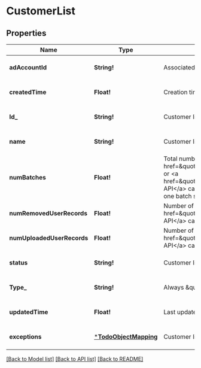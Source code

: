# CustomerList

## Properties
Name | Type | Description | Notes
------------ | ------------- | ------------- | -------------
**adAccountId** | **String!** | Associated ad account ID. | [optional] [default to null]
**createdTime** | **Float!** | Creation time. Unix timestamp in seconds. | [optional] [default to null]
**Id_** | **String!** | Customer list ID. | [optional] [default to null]
**name** | **String!** | Customer list name. | [optional] [default to null]
**numBatches** | **Float!** | Total number of list updates.  List creation counts as one batch. Each &lt;a href&#x3D;\&quot;/docs/redoc/#operation/ads_v3_customer_list_add_handler_PUT\&quot;&gt;Append&lt;/a&gt; or &lt;a href&#x3D;\&quot;/docs/redoc/#operation/ads_v3_customer_list_remove_handler_PUT\&quot;&gt;Remove API&lt;/a&gt; call counts as another. List creation via the Ads Manager UI could result in more than one batch since the UI breaks up large lists. | [optional] [default to null]
**numRemovedUserRecords** | **Float!** | Number of removed user records. In a &lt;a href&#x3D;\&quot;/docs/redoc/#operation/ads_v3_customer_list_remove_handler_PUT\&quot;&gt;Remove API&lt;/a&gt; call, this counter increases even if the user is not found in the list. | [optional] [default to null]
**numUploadedUserRecords** | **Float!** | Number of uploaded user records. In an &lt;a href&#x3D;\&quot;/docs/redoc/#operation/ads_v3_customer_list_add_handler_PUT\&quot;&gt;Append API&lt;/a&gt; call, this counter increases even if the uploaded user is already in the list. | [optional] [default to null]
**status** | **String!** | Customer list status. TOO_SMALL - the list has less than 100 Pinterest users. | [optional] [default to null]
**Type_** | **String!** | Always \&quot;customerlist\&quot;. | [optional] [default to null]
**updatedTime** | **Float!** | Last update time. Unix timestamp in seconds. | [optional] [default to null]
**exceptions** | [***TodoObjectMapping**](.md) | Customer list errors | [optional] [default to null]

[[Back to Model list]](../README.md#documentation-for-models) [[Back to API list]](../README.md#documentation-for-api-endpoints) [[Back to README]](../README.md)


